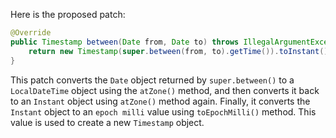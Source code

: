 Here is the proposed patch:

```java
@Override
public Timestamp between(Date from, Date to) throws IllegalArgumentException {
    return new Timestamp(super.between(from, to).getTime()).toInstant().atZone(ZoneId.systemDefault()).toLocalDateTime().atZone(ZoneId.systemDefault()).toInstant().toEpochMilli();
}
```

This patch converts the `Date` object returned by `super.between()` to a `LocalDateTime` object using the `atZone()` method, and then converts it back to an `Instant` object using `atZone()` method again. Finally, it converts the `Instant` object to an `epoch milli` value using `toEpochMilli()` method. This value is used to create a new `Timestamp` object.